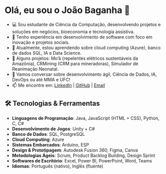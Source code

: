 # Olá, eu sou o João Baganha 👋

- 💻 Sou estudante de Ciência da Computação, desenvolvendo projetos e soluções em negócios, bioeconomia e tecnologia assistiva.
- 🚀 Tenho experiência em desenvolvimento de software com foco em inovação e projetos sociais.
- 🌱 Atualmente, estou aprendendo sobre cloud computing (Azure), banco de dados SQL, IA e Data Science.
- 🎯 Alguns projetos: Mo’ã (repelentes elétricos sustentáveis da Amazônia), CRMining (CRM para mineradoras), Simulador de Reanimação Neonatal.
- 💬 Vamos conversar sobre desenvolvimento ágil, Ciência de Dados, IA, DevOps ou até MMA e UFC!
- 📫 Me encontre em: [LinkedIn](https://linkedin.com/in/joaopedrobaganha) | [GitHub](https://github.com/JoaoBaganha) | [Email](mailto:baganhajoap@gmail.com)

## 🛠 Tecnologias & Ferramentas

- **Linguagens de Programação**: Java, JavaScript (HTML + CSS), Python, C, C#
- **Desenvolvimento de Jogos**: Unity + C#
- **Banco de Dados**: SQL, PostgreSQL
- **Cloud Computing**: Azure
- **Sistemas Embarcados**: Arduino, ESP
- **Design & Prototipagem**: Autodesk Fusion 360, Figma, Canva
- **Metodologias Ágeis**: Scrum, Product Backlog Building, Design Sprint
- **Softwares de Escritório**: Excel, Power BI, PowerPoint, Word, Teams
- **Idiomas**: Português (nativo), Inglês (fluente)

